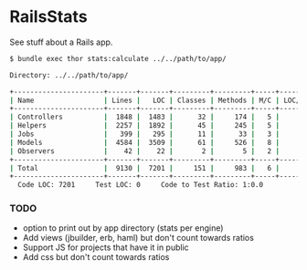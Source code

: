 # RailsStats

See stuff about a Rails app.

```bash
$ bundle exec thor stats:calculate ../../path/to/app/

Directory: ../../path/to/app/

+----------------------+-------+-------+---------+---------+-----+-------+
| Name                 | Lines |   LOC | Classes | Methods | M/C | LOC/M |
+----------------------+-------+-------+---------+---------+-----+-------+
| Controllers          |  1848 |  1483 |      32 |     174 |   5 |     6 |
| Helpers              |  2257 |  1892 |      45 |     245 |   5 |     5 |
| Jobs                 |   399 |   295 |      11 |      33 |   3 |     6 |
| Models               |  4584 |  3509 |      61 |     526 |   8 |     4 |
| Observers            |    42 |    22 |       2 |       5 |   2 |     2 |
+----------------------+-------+-------+---------+---------+-----+-------+
| Total                |  9130 |  7201 |     151 |     983 |   6 |     5 |
+----------------------+-------+-------+---------+---------+-----+-------+
  Code LOC: 7201     Test LOC: 0     Code to Test Ratio: 1:0.0

```

### TODO

* option to print out by app directory (stats per engine)
* Add views (jbuilder, erb, haml) but don't count towards ratios
* Support JS for projects that have it in public
* Add css but don't count towards ratios